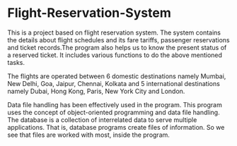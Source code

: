 # Flight-Reservation-System
This is a project based on flight reservation system. The system contains the details about flight schedules and its fare tariffs, passenger reservations and ticket records.The program also helps us to know the present status of a reserved ticket. It includes various functions to do the above mentioned tasks. 

The flights are operated between 6 domestic destinations namely Mumbai, New Delhi, Goa, Jaipur, Chennai, Kolkata and 5 international destinations namely Dubai, Hong Kong, Paris, New York City and London.

Data file handling has been effectively used in the program. This program uses the concept of object-oriented programming and data file handling. The database is a collection of interrelated data to serve multiple applications. That is, database programs create files of information. So we see that files are worked with most, inside the program.
